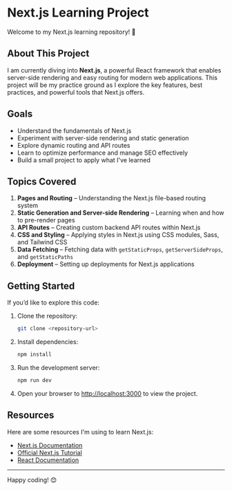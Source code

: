 # Next.js Learning Project

Welcome to my Next.js learning repository! 🚀

## About This Project
I am currently diving into **Next.js**, a powerful React framework that enables server-side rendering and easy routing for modern web applications. This project will be my practice ground as I explore the key features, best practices, and powerful tools that Next.js offers.

## Goals
- Understand the fundamentals of Next.js
- Experiment with server-side rendering and static generation
- Explore dynamic routing and API routes
- Learn to optimize performance and manage SEO effectively
- Build a small project to apply what I've learned

## Topics Covered
1. **Pages and Routing** – Understanding the Next.js file-based routing system
2. **Static Generation and Server-side Rendering** – Learning when and how to pre-render pages
3. **API Routes** – Creating custom backend API routes within Next.js
4. **CSS and Styling** – Applying styles in Next.js using CSS modules, Sass, and Tailwind CSS
5. **Data Fetching** – Fetching data with `getStaticProps`, `getServerSideProps`, and `getStaticPaths`
6. **Deployment** – Setting up deployments for Next.js applications

## Getting Started
If you’d like to explore this code:
1. Clone the repository:
    ```bash
    git clone <repository-url>
    ```
2. Install dependencies:
    ```bash
    npm install
    ```
3. Run the development server:
    ```bash
    npm run dev
    ```
4. Open your browser to [http://localhost:3000](http://localhost:3000) to view the project.

## Resources
Here are some resources I'm using to learn Next.js:
- [Next.js Documentation](https://nextjs.org/docs)
- [Official Next.js Tutorial](https://nextjs.org/learn)
- [React Documentation](https://reactjs.org/)

---

Happy coding! 😊
